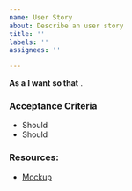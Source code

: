 ```yaml
---
name: User Story
about: Describe an user story
title: ''
labels: ''
assignees: ''

---
```


**As a** <role> **I want** <feature> **so that** <reason>.

<!-- Long description here if needed -->

### Acceptance Criteria

* Should <testable condition that should be satisfied>
* Should <testable condition that should be satisfied>

### Resources:

* [Mockup](FIGMA_LINK_HERE)
